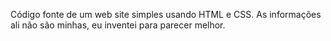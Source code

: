 Código fonte de um web site simples usando HTML e CSS.
As informações ali não são minhas, eu inventei para parecer melhor.
